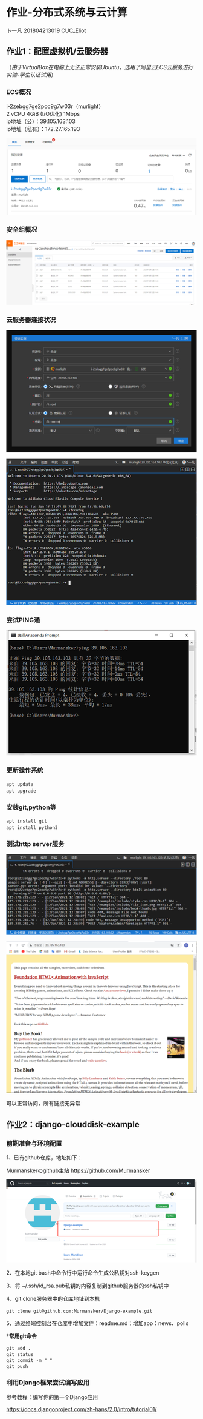 # 作业-分布式系统与云计算  
   
卜一凡    201804213019        CUC_Eliot
  
## 作业1：配置虚拟机/云服务器
  
（*由于VirtualBox在电脑上无法正常安装Ubuntu，选用了阿里云ECS云服务进行实验-学生认证试用*）  
  
### ECS概况
  
i-2zebgg7ge2poc9g7w03r（murlight）  
2 vCPU 4GiB (I/O优化) 1Mbps   
ip地址（公）：39.105.163.103  
ip地址（私有）：172.27.165.193  
  
![Image text](https://github.com/Murmansker/Django-example/blob/master/image-homework/ECS-1.jpg)  
  
  
### 安全组概况
  
![Image text](https://github.com/Murmansker/Django-example/blob/master/image-homework/ECS-2.jpg)  
  
  
### 云服务器连接状况
  
![Image text](https://github.com/Murmansker/Django-example/blob/master/image-homework/ECS-3.jpg)  
  
![Image text](https://github.com/Murmansker/Django-example/blob/master/image-homework/ECS-4.jpg)  
  
  
### 尝试PING通
  
![Image text](https://github.com/Murmansker/Django-example/blob/master/image-homework/ECS-5.jpg)  
  
  
### 更新操作系统
  
`apt updata`  
`apt upgrade`  
  
### 安装git,python等
  
`apt install git`  
`apt install python3`  

### 测试http server服务  
  
![Image text](https://github.com/Murmansker/Django-example/blob/master/image-homework/ECS-6.jpg)  
  
![Image text](https://github.com/Murmansker/Django-example/blob/master/image-homework/ECS-7.jpg)  
  
可以正常访问，所有链接无异常  
  
  
  
  
## 作业2：django-clouddisk-example
  
### 前期准备与环境配置
  
1、已有github仓库，地址如下：  
  
Murmanskerのgithub主站 https://github.com/Murmansker 
  
![Image text](https://github.com/Murmansker/Django-example/blob/master/image-homework/CD-1.jpg)  
  
2、在本地git bash中命令行中运行命令生成公私钥对ssh-keygen  
  
3、将 ~/.ssh/id_rsa.pub私钥的内容复制到github服务器的ssh私钥中  
  
4、git clone服务器中的仓库地址到本机  
  
`git clone git@github.com:Murmansker/Django-example.git`  
  
5、通过终端控制台在仓库中增加文件：readme.md；增加app：news、polls  
  
***常用git命令**    

    git add .  
    git status  
    git commit -m " "  
    git push  
   

### 利用Django框架尝试编写应用
  
参考教程：编写你的第一个Django应用  
  
https://docs.djangoproject.com/zh-hans/2.0/intro/tutorial01/
